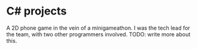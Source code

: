 # C# projects
A 2D phone game in the vein of a minigameathon. I was the tech lead for the team, with two other programmers involved.
TODO: write more about this.